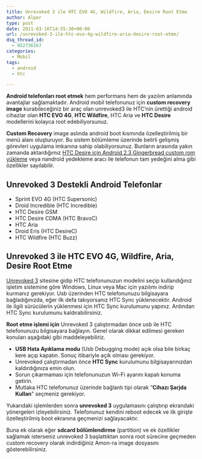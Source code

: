 ```yaml
---
title: Unrevoked 3 ile HTC EVO 4G, Wildfire, Aria, Desire Root Etme
author: Alper
type: post
date: 2011-03-16T14:55:30+00:00
url: /unrevoked-3-ile-htc-evo-4g-wildfire-aria-desire-root-etme/
dsq_thread_id:
  - 952736167
categories:
  - Mobil
tags:
  - android
  - htc

---
```

**Android telefonları root etmek** hem performans hem de yazılım anlamında avantajlar sağlamaktadır. Android mobil telefonunuz için **custom recovery image** kurabileceğiniz bir araç olan unrevoked3 ile HTC&#8217;nin ürettiği android cihazlar olan **HTC EVO 4G**, **HTC Wildfire**, HTC Aria ve **HTC Desire** modellerini kolayca root edebiliyorsunuz.

**Custom Recovery** image aslında android boot kısmında özelleştirilmiş bir menü alanı oluşturuyor. Bu sistem bölümleme üzerinde belirli gelişmiş görevleri uygulama imkanına sahip olabiliyorsunuz. Bunların arasında yakın zamanda aktardığımız [HTC Desire için Android 2.3 Gingerbread custom rom yükleme][1] veya nandroid yedekleme aracı ile telefonun tam yedeğini alma gibi özellikler sayılabilir.

## Unrevoked 3 Destekli Android Telefonlar

  * Sprint EVO 4G (HTC Supersonic)
  * Droid Incredible (HTC Incredible)
  * HTC Desire GSM
  * HTC Desire CDMA (HTC BravoC)
  * HTC Aria
  * Droid Eris (HTC DesireC)
  * HTC Wildfire (HTC Buzz)

## Unrevoked 3 ile HTC EVO 4G, Wildfire, Aria, Desire Root Etme

<a href="http://unrevoked.com/" target="_blank">Unrevoked 3</a> sitesine gidip HTC telefonunuzun modelini seçip kullandığınız işletim sistemine göre Windows, Linux veya Mac için yazılımı indirip kurmanız gerekiyor. Usb üzerinden HTC telefonunuzu bilgisayara bağladığınızda, eğer ilk defa takıyorsanız HTC Sync yüklenecektir. Android ile ilgili sürücülerin yüklenmesi için HTC Sync kurulumunu yapınız. Ardından HTC Sync kurulumunu kaldırabilirsiniz.

**Root etme işlemi için** Unrevoked 3 çalıştırmadan önce usb ile HTC telefonunuzu bilgisayara bağlayın. Genel olarak dikkat edilmesi gereken konuları aşağıdaki gibi maddeleyebiliriz.

  * **USB Hata Ayıklama modu** (Usb Debugging mode) açık olsa bile birkaç kere açıp kapatın. Sonuç itibariyle açık olması gerekiyor.
  * Unrevoked çalıştırmadan önce **HTC Sync** kurulumunu bilgisayarınızdan kaldırdığınıza emin olun.
  * Sorun çıkarmaması için telefonunuzun Wi-Fi ayarını kapalı konuma getirin.
  * Mutlaka HTC telefonunuz üzerinde bağlantı tipi olarak &#8220;**Cihazı Şarjda Kullan**&#8221; seçmeniz gerekiyor.

Yukarıdaki işlemlerden sonra **unrevoked 3** uygulamasını çalıştırıp ekrandaki yönergeleri izleyebilirsiniz. Telefonunuz kendini reboot edecek ve ilk girişte özelleştirilmiş boot ekranına geçmenizi sağlayacaktır.

Buna ek olarak eğer **sdcard bölümlendirme** (partition) ve ek özellikler sağlamak isterseniz unrevoked 3 başlattıktan sonra root sürecine geçmeden custom recovery olarak indirdiğiniz Amon-ra image dosyasını gösterebilirsiniz.

 [1]: htthttps://www.murekkep.org/htc-desire-icin-gingerbread-rom-secenekleri-android-5838/trackback